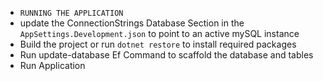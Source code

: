 - `RUNNING THE APPLICATION`
- update the ConnectionStrings Database Section in the `AppSettings.Development.json` to point to an active mySQL instance
- Build the project or run `dotnet restore` to install required packages
- Run update-database Ef Command to scaffold the database and tables
- Run Application 
